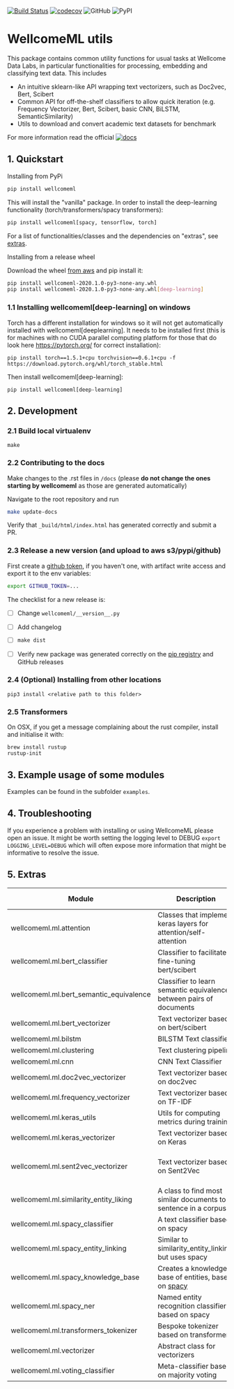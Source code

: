[![Build Status](https://travis-ci.com/wellcometrust/WellcomeML.svg?token=cssCZpnz8YDs4Hb4K5pS&branch=main)](https://travis-ci.com/wellcometrust/WellcomeML) [![codecov](https://codecov.io/gh/wellcometrust/wellcomeml/branch/main/graph/badge.svg)](https://codecov.io/gh/wellcometrust/wellcomeml)
![GitHub](https://img.shields.io/github/license/wellcometrust/wellcomeml)
![PyPI](https://img.shields.io/pypi/v/wellcomeml)


# WellcomeML utils

This package contains common utility functions for usual tasks at Wellcome Data Labs, in particular functionalities for processing, embedding and classifying text data. This includes

* An intuitive sklearn-like API wrapping text vectorizers, such as Doc2vec, Bert, Scibert
* Common API for off-the-shelf classifiers to allow quick iteration (e.g. Frequency Vectorizer, Bert, Scibert, basic CNN, BiLSTM, SemanticSimilarity)
* Utils to download and convert academic text datasets for benchmark

For more information read the official [![docs](https://img.shields.io/badge/docs-%20-success)](http://wellcometrust.github.io/WellcomeML)


## 1. Quickstart

Installing from PyPi

```bash
pip install wellcomeml
```

This will install the "vanilla" package. In order to install the deep-learning functionality
(torch/transformers/spacy transformers):

```bash
pip install wellcomeml[spacy, tensorflow, torch]
```

For a list of functionalities/classes and the dependencies on "extras", see [extras](#5-extras).


Installing from a release wheel

Download the wheel [from aws](https://datalabs-public.s3.eu-west-2.amazonaws.com/wellcomeml/wellcomeml-2020.1.0-py3-none-any.whl)
and pip install it:

```bash
pip install wellcomeml-2020.1.0-py3-none-any.whl
pip install wellcomeml-2020.1.0-py3-none-any.whl[deep-learning]
```

### 1.1 Installing wellcomeml[deep-learning] on windows 

Torch has a different installation for windows so it will not get automatically installed with wellcomeml[deeplearning].
It needs to be installed first (this is for machines with no CUDA parallel computing platform for those that do look here https://pytorch.org/ for correct installation):

```
pip install torch==1.5.1+cpu torchvision==0.6.1+cpu -f https://download.pytorch.org/whl/torch_stable.html
```

Then install wellcomeml[deep-learning]:

```
pip install wellcomeml[deep-learning]
```

## 2. Development

### 2.1 Build local virtualenv

```
make
```

### 2.2 Contributing to the docs

Make changes to the .rst files in `/docs` (please **do not change the ones starting by wellcomeml** as those are generated automatically)

Navigate to the root repository and run

```bash
make update-docs
```

Verify that `_build/html/index.html` has generated correctly and submit a PR.

### 2.3 Release a new version (and upload to aws s3/pypi/github)

First create a [github token](https://help.github.com/en/github/authenticating-to-github/creating-a-personal-access-token-for-the-command-line), if you haven't one, with artifact write access and
 export
 it to the env variables:
```bash
export GITHUB_TOKEN=...
```

The checklist for a new release is:

- [ ] Change `wellcomeml/__version__.py`
- [ ] Add changelog
- [ ] `make dist`
- [ ] Verify new package was generated correctly on the [pip registry](https://pypi.org/project/wellcomeml)
 and GitHub releases 


### 2.4 (Optional) Installing from other locations

```
pip3 install <relative path to this folder>
```

### 2.5 Transformers

On OSX, if you get a message complaining about the rust compiler, install and initialise it with:

```
brew install rustup
rustup-init
```

## 3. Example usage of some modules

Examples can be found in the subfolder `examples`.

## 4. Troubleshooting

If you experience a problem with installing or using WellcomeML please open an issue. It might be
worth setting the logging level to DEBUG `export LOGGING_LEVEL=DEBUG` which will often expose
more information that might be informative to resolve the issue.

## 5. Extras


|Module|Description|Extras needed|
|---|---|---|
| wellcomeml.ml.attention | Classes that implement keras layers for attention/self-attention  |  tensorflow |
| wellcomeml.ml.bert_classifier  | Classifier to facilitate fine-tuning bert/scibert  |  tensorflow |
| wellcomeml.ml.bert_semantic_equivalence  | Classifier to learn semantic equivalence between pairs of documents  |  tensorflow |
| wellcomeml.ml.bert_vectorizer | Text vectorizer based on bert/scibert | torch |
| wellcomeml.ml.bilstm | BILSTM Text classifier | tensorflow |
| wellcomeml.ml.clustering | Text clustering pipeline | NA |
| wellcomeml.ml.cnn | CNN Text Classifier | tensorflow |
| wellcomeml.ml.doc2vec_vectorizer | Text vectorizer based on doc2vec | NA |
| wellcomeml.ml.frequency_vectorizer | Text vectorizer based on TF-IDF | NA |
| wellcomeml.ml.keras_utils | Utils for computing metrics during training | tensorflow |
| wellcomeml.ml.keras_vectorizer | Text vectorizer based on Keras | tensorflow |
| wellcomeml.ml.sent2vec_vectorizer | Text vectorizer based on Sent2Vec | (Requires sent2vec, a non-pypi package) |
| wellcomeml.ml.similarity_entity_liking | A class to find most similar documents to a sentence in a corpus | tensorflow |
| wellcomeml.ml.spacy_classifier | A text classifier based on spacy | spacy, torch |
| wellcomeml.ml.spacy_entity_linking | Similar to similarity_entity_linking, but uses spacy | spacy |
| wellcomeml.ml.spacy_knowledge_base | Creates a knowledge base of entities, based on [spacy](https://spacy.io/usage/training#entity-linker) | spacy |
| wellcomeml.ml.spacy_ner | Named entity recognition classifier based on spacy | spacy |
| wellcomeml.ml.transformers_tokenizer | Bespoke tokenizer based on transformers | Transformers |
| wellcomeml.ml.vectorizer | Abstract class for vectorizers | NA |
| wellcomeml.ml.voting_classifier | Meta-classifier based on majority voting | NA | 

